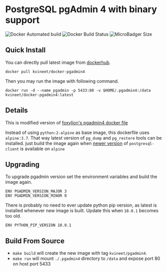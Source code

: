# PostgreSQL pgAdmin 4 with binary support

![Docker Automated build](https://img.shields.io/docker/automated/kvineet/docker-pgadmin4.svg) 
![Docker Build Status](https://img.shields.io/docker/build/kvineet/docker-pgadmin4.svg) 
![MicroBadger Size](https://img.shields.io/microbadger/image-size/kvineet/docker-pgadmin4.svg)


## Quick Install

You can directly pull latest image from [dockerhub](https://hub.docker.com/r/kvineet/docker-pgadmin4/).
```
docker pull kvineet/docker-pgadmin4
```
Then you may run the image with following command.
```
docker run -d --name pgadmin -p 5433:80 -v $HOME/.pgadmin4:/data kvineet/docker-pgadmin4:latest
```
## Details
This is modified version of [foxylion's pgadmin4 docker file](https://github.com/foxylion/docker-pgadmin4.git)

Instead of using `python:2-alpine` as base image, this dockerfile uses `alpine:3.7`. That way latest version of `pg_dump` and `pg_restore` tools can be installed. just build the image again when [newer version](https://pkgs.alpinelinux.org/packages?name=postgresql-client&branch=edge) of `postgresql-client` is available on `alpine`


## Upgrading
To upgrade pgadmin version set the environment variables and build the image again.

```
ENV PGADMIN_VERSION_MAJOR 3 
ENV PGADMIN_VERSION_MINOR 0
```
There is probably no need to ever update python pip version, as latest is installed whenever new image is built. Update this when `10.0.1` becomes too old.

```
ENV PYTHON_PIP_VERSION 10.0.1
```

## Build From Source
- `make build` will create the new image with tag `kvineet/pgadmin4`.
- `make run` will mount `./.pgadmin4` directory to `/data` and expose port 80 on host port 5433
